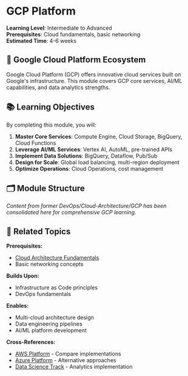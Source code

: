# GCP Platform

**Learning Level**: Intermediate to Advanced  
**Prerequisites**: Cloud fundamentals, basic networking  
**Estimated Time**: 4-6 weeks  

## 🎯 Google Cloud Platform Ecosystem

Google Cloud Platform (GCP) offers innovative cloud services built on Google's infrastructure. This module covers GCP core services, AI/ML capabilities, and data analytics strengths.

## 📚 Learning Objectives

By completing this module, you will:

1. **Master Core Services**: Compute Engine, Cloud Storage, BigQuery, Cloud Functions
2. **Leverage AI/ML Services**: Vertex AI, AutoML, pre-trained APIs
3. **Implement Data Solutions**: BigQuery, Dataflow, Pub/Sub
4. **Design for Scale**: Global load balancing, multi-region deployment
5. **Optimize Operations**: Cloud Operations, cost management

## 🗂️ Module Structure

*Content from former DevOps/Cloud-Architecture/GCP has been consolidated here for comprehensive GCP learning.*

## 🔗 Related Topics

**Prerequisites:**

- [Cloud Architecture Fundamentals](../01_Cloud-Fundamentals/01_Cloud-Architecture-Fundamentals.md)
- Basic networking concepts

**Builds Upon:**

- Infrastructure as Code principles
- DevOps fundamentals

**Enables:**

- Multi-cloud architecture design
- Data engineering pipelines
- AI/ML platform development

**Cross-References:**

- [AWS Platform](../03_AWS-Platform/) - Compare implementations
- [Azure Platform](../02_Azure-Platform/) - Alternative approaches
- [Data Science Track](../../03_Data-Science/) - Analytics implementation
